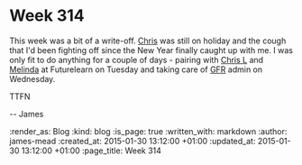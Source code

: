 Week 314
========

This week was a bit of a write-off. [Chris][] was still on holiday and the cough that I'd been fighting off since the New Year finally caught up with me. I was only fit to do anything for a couple of days - pairing with [Chris L][] and [Melinda][] at Futurelearn on Tuesday and taking care of [GFR][] admin on Wednesday.

TTFN

-- James

[Chris]: /chris-roos
[Chris L]: http://chrislowis.co.uk/
[Melinda]: http://missgeeky.com/
[GFR]: /

:render_as: Blog
:kind: blog
:is_page: true
:written_with: markdown
:author: james-mead
:created_at: 2015-01-30 13:12:00 +01:00
:updated_at: 2015-01-30 13:12:00 +01:00
:page_title: Week 314
